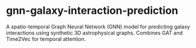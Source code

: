 # gnn-galaxy-interaction-prediction
A spatio-temporal Graph Neural Network (GNN) model for predicting galaxy interactions using synthetic 3D astrophysical graphs. Combines GAT and Time2Vec for temporal attention.
